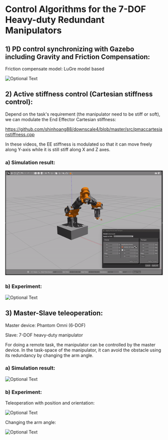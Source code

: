 # Control Algorithms for the 7-DOF Heavy-duty Redundant Manipulators
## 1) PD control synchronizing with Gazebo including Gravity and Friction Compensation:
Friction compensate model: LuGre model based

![Optional Text](https://github.com/shinhoang88/media_files/blob/master/All7JointsPDcontrol1.gif)

## 2) Active stiffness control (Cartesian stiffness control):
Depend on the task's requirement (the manipulator need to be stiff or soft), we can modulate the End Effector Cartesian stiffness:

https://github.com/shinhoang88/downscale4/blob/master/src/pmaccartesianstiffness.cpp

In these videos, the EE stiffness is modulated so that it can move freely along Y-axis while it is still stiff along X and Z axes.

### a) Simulation result:

![Optional Text](https://github.com/shinhoang88/media_files/blob/master/stiffness_largexz_smally.gif)

### b) Experiment:

![Optional Text](https://github.com/shinhoang88/media_files/blob/master/FreelyAlongYaxis_StifferAlongXZAxis.gif)

## 3) Master-Slave teleoperation:

Master device: Phantom Omni (6-DOF)

Slave: 7-DOF heavy-duty manipulator

For doing a remote task, the manipulator can be controlled by the master device. In the task-space of the manipulator, it can avoid the obstacle using its redundancy by changing the arm angle.

### a) Simulation result:

![Optional Text](https://github.com/shinhoang88/media_files/blob/master/teleoperation_sim.gif)

### b) Experiment:

Teleoperation with position and orientation:

![Optional Text](https://github.com/shinhoang88/media_files/blob/master/Teleoperation_test1.gif)

Changing the arm angle: 

![Optional Text](https://github.com/shinhoang88/media_files/blob/master/Teleoperation_test2.gif)

